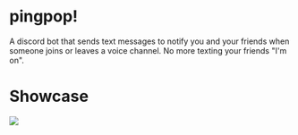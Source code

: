 # pingpop!
A discord bot that sends text messages to notify you and your friends when someone joins or leaves a voice channel. No more texting your friends "I'm on". 

# Showcase 
![](https://i.imgur.com/8A2bBGS.jpg)

